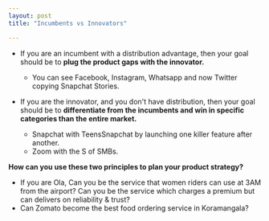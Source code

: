 ```yaml
---
layout: post
title: "Incumbents vs Innovators"

---
```


+ If you are an incumbent with a distribution advantage, then your goal should be to **plug the product gaps with the innovator.**
  - You can see Facebook, Instagram, Whatsapp and now Twitter copying Snapchat Stories.

+ If you are the innovator, and you don't have distribution, then your goal should be to **differentiate from the incumbents and win in specific categories than the entire market.**
  - Snapchat with TeensSnapchat by launching one killer feature after another.
  - Zoom with the S of SMBs.

**How can you use these two principles to plan your product strategy?**
  - If you are Ola, Can you be the service that women riders can use at 3AM from the airport? Can you be the service which charges a premium but can delivers on reliability & trust?
  - Can Zomato become the best food ordering service in Koramangala?

